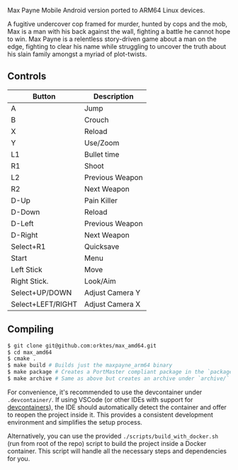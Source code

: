 Max Payne Mobile Android version ported to ARM64 Linux devices.

A fugitive undercover cop framed for murder, hunted by cops and the mob, Max is a man with his back against the wall, fighting a battle he cannot hope to win. Max Payne is a relentless story-driven game about a man on the edge, fighting to clear his name while struggling to uncover the truth about his slain family amongst a myriad of plot-twists.

## Controls

| Button            | Description      |
|-------------------|------------------|
| A                 | Jump             |
| B                 | Crouch           |
| X                 | Reload           |
| Y                 | Use/Zoom         |
| L1                | Bullet time      |
| R1                | Shoot            |
| L2                | Previous Weapon  |
| R2                | Next Weapon      |
| D-Up              | Pain Killer      |
| D-Down            | Reload           |
| D-Left            | Previous Weapon  |
| D-Right           | Next Weapon      |
| Select+R1         | Quicksave        |
| Start             | Menu             |
| Left Stick        | Move             |
| Right Stick.      | Look/Aim         |
| Select+UP/DOWN    | Adjust Camera Y  |
| Select+LEFT/RIGHT | Adjust Camera X  |
## Compiling

```sh
$ git clone git@github.com:orktes/max_amd64.git
$ cd max_amd64
$ cmake .
$ make build # Builds just the maxpayne_arm64 binary
$ make package # Creates a PortMaster compliant package in the `package/` directory. This also creates a proper port.json and README.md for the distribution.
$ make archive # Same as above but creates an archive under `archive/`
```

For convenience, it's recommended to use the devcontainer under `.devcontainer/`. If using VSCode (or other IDEs with support for [devcontainers](https://containers.dev/)), the IDE should automatically detect the container and offer to reopen the project inside it. This provides a consistent development environment and simplifies the setup process.

Alternatively, you can use the provided `./scripts/build_with_docker.sh` (run from root of the repo) script to build the project inside a Docker container. This script will handle all the necessary steps and dependencies for you.